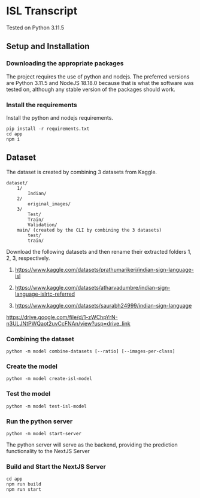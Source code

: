 # ISL Transcript

Tested on Python 3.11.5

## Setup and Installation

### Downloading the appropriate packages

The project requires the use of python and nodejs. The preferred versions are
Python 3.11.5 and NodeJS 18.18.0 because that is what the software was tested
on, although any stable version of the packages should work.

### Install the requirements

Install the python and nodejs requirements.

```
pip install -r requirements.txt
cd app
npm i
```

## Dataset

The dataset is created by combining 3 datasets from Kaggle.

```
dataset/
    1/
        Indian/
    2/
        original_images/
    3/
        Test/
        Train/
        Validation/
    main/ (created by the CLI by combining the 3 datasets)
        test/
        train/
```

Download the following datasets and then rename their extracted folders 1, 2,
3, respectively.

1. https://www.kaggle.com/datasets/prathumarikeri/indian-sign-language-isl

1. https://www.kaggle.com/datasets/atharvadumbre/indian-sign-language-islrtc-referred

1. https://www.kaggle.com/datasets/saurabh24999/indian-sign-language

https://drive.google.com/file/d/1-zWChpYrN-n3ULJNtPWQaot2uvCcFNAn/view?usp=drive_link

### Combining the dataset

```
python -m model combine-datasets [--ratio] [--images-per-class]
```

### Create the model

```
python -m model create-isl-model
```

### Test the model

```
python -m model test-isl-model
```

### Run the python server

```
python -m model start-server
```

The python server will serve as the backend, providing the prediction
functionality to the NextJS Server

### Build and Start the NextJS Server

```
cd app
npm run build
npm run start
```
